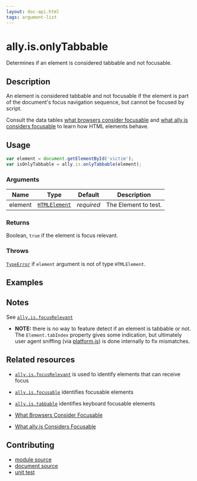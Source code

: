 ```yaml
---
layout: doc-api.html
tags: argument-list
---
```


# ally.is.onlyTabbable

Determines if an element is considered tabbable and not focusable.


## Description

An element is considered tabbable and not focusable if the element is part of the document's focus navigation sequence, but cannot be focused by script.

Consult the data tables [what browsers consider focusable](../../data-tables/focusable.md) and [what ally.js considers focusable](../../data-tables/focusable.strict.md) to learn how HTML elements behave.


## Usage

```js
var element = document.getElementById('victim');
var isOnlyTabbable = ally.is.onlyTabbable(element);
```

### Arguments

| Name | Type | Default | Description |
| ---- | ---- | ------- | ----------- |
| element | [`HTMLElement`](https://developer.mozilla.org/en/docs/Web/API/HTMLElement) | *required* | The Element to test. |

### Returns

Boolean, `true` if the element is focus relevant.

### Throws

[`TypeError`](https://developer.mozilla.org/en-US/docs/Web/JavaScript/Reference/Global_Objects/TypeError) if `element` argument is not of type `HTMLElement`.


## Examples


## Notes

See [`ally.is.focusRelevant`](./focus-relevant.md#Notes)

* **NOTE:** there is no way to feature detect if an element is tabbable or not. The `Element.tabIndex` property gives some indication, but ultimately user agent sniffing (via [platform.js](https://github.com/bestiejs/platform.js/)) is done internally to fix mismatches.


## Related resources

* [`ally.is.focusRelevant`](focus-relevant.md) is used to identify elements that can receive focus
* [`ally.is.focusable`](focusable.md) identifies focusable elements
* [`ally.is.tabbable`](tabbable.md) identifies keyboard focusable elements

* [What Browsers Consider Focusable](../../data-tables/focusable.md)
* [What ally.js Considers Focusable](../../data-tables/focusable.strict.md)


## Contributing

* [module source](https://github.com/medialize/ally.js/blob/master/src/is/only-tabbable.js)
* [document source](https://github.com/medialize/ally.js/blob/master/docs/api/is/only-tabbable.md)
* [unit test](https://github.com/medialize/ally.js/blob/master/test/unit/is.only-tabbable.test.js)

